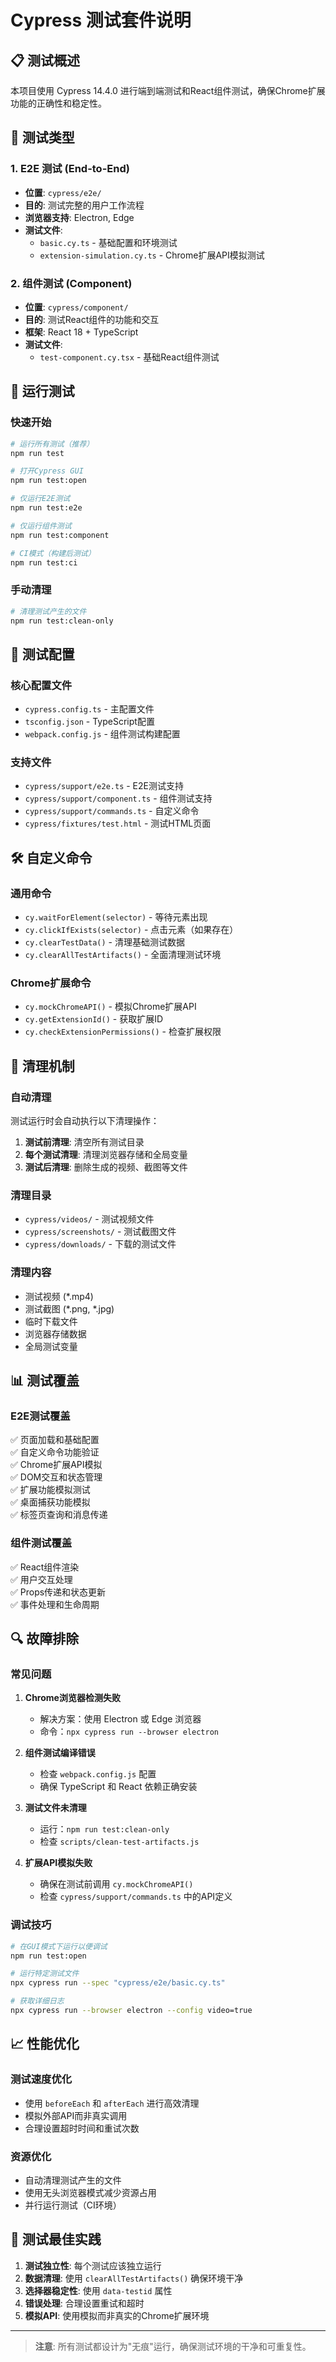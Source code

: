 # Cypress 测试套件说明

## 📋 测试概述

本项目使用 Cypress 14.4.0 进行端到端测试和React组件测试，确保Chrome扩展功能的正确性和稳定性。

## 🧪 测试类型

### 1. E2E 测试 (End-to-End)
- **位置**: `cypress/e2e/`
- **目的**: 测试完整的用户工作流程
- **浏览器支持**: Electron, Edge
- **测试文件**:
  - `basic.cy.ts` - 基础配置和环境测试
  - `extension-simulation.cy.ts` - Chrome扩展API模拟测试

### 2. 组件测试 (Component)
- **位置**: `cypress/component/`
- **目的**: 测试React组件的功能和交互
- **框架**: React 18 + TypeScript
- **测试文件**:
  - `test-component.cy.tsx` - 基础React组件测试

## 🚀 运行测试

### 快速开始
```bash
# 运行所有测试（推荐）
npm run test

# 打开Cypress GUI
npm run test:open

# 仅运行E2E测试
npm run test:e2e

# 仅运行组件测试
npm run test:component

# CI模式（构建后测试）
npm run test:ci
```

### 手动清理
```bash
# 清理测试产生的文件
npm run test:clean-only
```

## 🔧 测试配置

### 核心配置文件
- `cypress.config.ts` - 主配置文件
- `tsconfig.json` - TypeScript配置
- `webpack.config.js` - 组件测试构建配置

### 支持文件
- `cypress/support/e2e.ts` - E2E测试支持
- `cypress/support/component.ts` - 组件测试支持
- `cypress/support/commands.ts` - 自定义命令
- `cypress/fixtures/test.html` - 测试HTML页面

## 🛠️ 自定义命令

### 通用命令
- `cy.waitForElement(selector)` - 等待元素出现
- `cy.clickIfExists(selector)` - 点击元素（如果存在）
- `cy.clearTestData()` - 清理基础测试数据
- `cy.clearAllTestArtifacts()` - 全面清理测试环境

### Chrome扩展命令
- `cy.mockChromeAPI()` - 模拟Chrome扩展API
- `cy.getExtensionId()` - 获取扩展ID
- `cy.checkExtensionPermissions()` - 检查扩展权限

## 🧹 清理机制

### 自动清理
测试运行时会自动执行以下清理操作：
1. **测试前清理**: 清空所有测试目录
2. **每个测试清理**: 清理浏览器存储和全局变量
3. **测试后清理**: 删除生成的视频、截图等文件

### 清理目录
- `cypress/videos/` - 测试视频文件
- `cypress/screenshots/` - 测试截图文件
- `cypress/downloads/` - 下载的测试文件

### 清理内容
- 测试视频 (*.mp4)
- 测试截图 (*.png, *.jpg)
- 临时下载文件
- 浏览器存储数据
- 全局测试变量

## 📊 测试覆盖

### E2E测试覆盖
✅ 页面加载和基础配置  
✅ 自定义命令功能验证  
✅ Chrome扩展API模拟  
✅ DOM交互和状态管理  
✅ 扩展功能模拟测试  
✅ 桌面捕获功能模拟  
✅ 标签页查询和消息传递  

### 组件测试覆盖
✅ React组件渲染  
✅ 用户交互处理  
✅ Props传递和状态更新  
✅ 事件处理和生命周期  

## 🔍 故障排除

### 常见问题

1. **Chrome浏览器检测失败**
   - 解决方案：使用 Electron 或 Edge 浏览器
   - 命令：`npx cypress run --browser electron`

2. **组件测试编译错误**
   - 检查 `webpack.config.js` 配置
   - 确保 TypeScript 和 React 依赖正确安装

3. **测试文件未清理**
   - 运行：`npm run test:clean-only`
   - 检查 `scripts/clean-test-artifacts.js`

4. **扩展API模拟失败**
   - 确保在测试前调用 `cy.mockChromeAPI()`
   - 检查 `cypress/support/commands.ts` 中的API定义

### 调试技巧

```bash
# 在GUI模式下运行以便调试
npm run test:open

# 运行特定测试文件
npx cypress run --spec "cypress/e2e/basic.cy.ts"

# 获取详细日志
npx cypress run --browser electron --config video=true
```

## 📈 性能优化

### 测试速度优化
- 使用 `beforeEach` 和 `afterEach` 进行高效清理
- 模拟外部API而非真实调用
- 合理设置超时时间和重试次数

### 资源优化
- 自动清理测试产生的文件
- 使用无头浏览器模式减少资源占用
- 并行运行测试（CI环境）

## 📝 测试最佳实践

1. **测试独立性**: 每个测试应该独立运行
2. **数据清理**: 使用 `clearAllTestArtifacts()` 确保环境干净
3. **选择器稳定性**: 使用 `data-testid` 属性
4. **错误处理**: 合理设置重试和超时
5. **模拟API**: 使用模拟而非真实的Chrome扩展环境

---

> **注意**: 所有测试都设计为"无痕"运行，确保测试环境的干净和可重复性。 